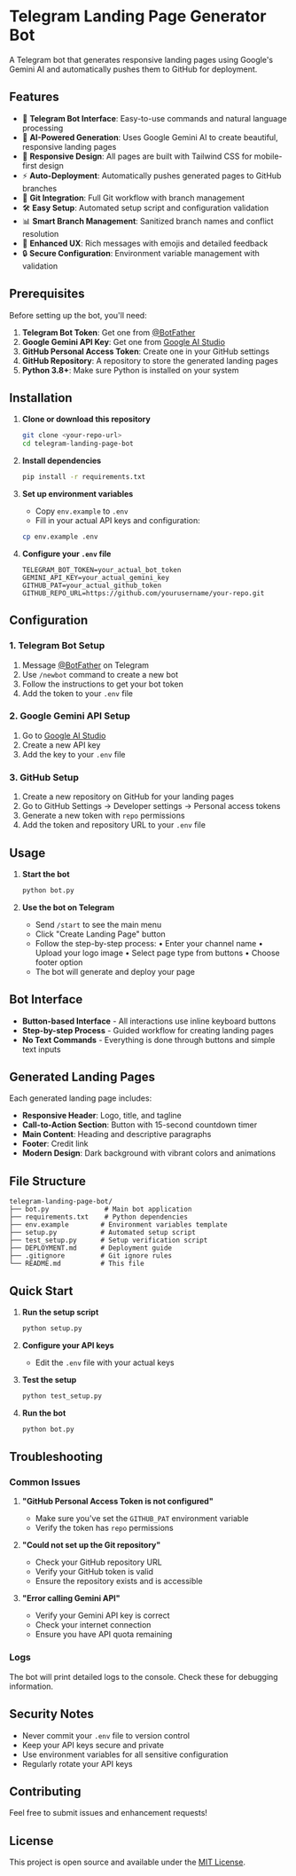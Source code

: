 # Telegram Landing Page Generator Bot

A Telegram bot that generates responsive landing pages using Google's Gemini AI and automatically pushes them to GitHub for deployment.

## Features

- 🤖 **Telegram Bot Interface**: Easy-to-use commands and natural language processing
- 🎨 **AI-Powered Generation**: Uses Google Gemini AI to create beautiful, responsive landing pages
- 📱 **Responsive Design**: All pages are built with Tailwind CSS for mobile-first design
- ⚡ **Auto-Deployment**: Automatically pushes generated pages to GitHub branches
- 🔧 **Git Integration**: Full Git workflow with branch management
- 🛠️ **Easy Setup**: Automated setup script and configuration validation
- 📊 **Smart Branch Management**: Sanitized branch names and conflict resolution
- 🎯 **Enhanced UX**: Rich messages with emojis and detailed feedback
- 🔒 **Secure Configuration**: Environment variable management with validation

## Prerequisites

Before setting up the bot, you'll need:

1. **Telegram Bot Token**: Get one from [@BotFather](https://t.me/botfather)
2. **Google Gemini API Key**: Get one from [Google AI Studio](https://aistudio.google.com/)
3. **GitHub Personal Access Token**: Create one in your GitHub settings
4. **GitHub Repository**: A repository to store the generated landing pages
5. **Python 3.8+**: Make sure Python is installed on your system

## Installation

1. **Clone or download this repository**
   ```bash
   git clone <your-repo-url>
   cd telegram-landing-page-bot
   ```

2. **Install dependencies**
   ```bash
   pip install -r requirements.txt
   ```

3. **Set up environment variables**
   - Copy `env.example` to `.env`
   - Fill in your actual API keys and configuration:
   ```bash
   cp env.example .env
   ```

4. **Configure your `.env` file**
   ```env
   TELEGRAM_BOT_TOKEN=your_actual_bot_token
   GEMINI_API_KEY=your_actual_gemini_key
   GITHUB_PAT=your_actual_github_token
   GITHUB_REPO_URL=https://github.com/yourusername/your-repo.git
   ```

## Configuration

### 1. Telegram Bot Setup
1. Message [@BotFather](https://t.me/botfather) on Telegram
2. Use `/newbot` command to create a new bot
3. Follow the instructions to get your bot token
4. Add the token to your `.env` file

### 2. Google Gemini API Setup
1. Go to [Google AI Studio](https://aistudio.google.com/)
2. Create a new API key
3. Add the key to your `.env` file

### 3. GitHub Setup
1. Create a new repository on GitHub for your landing pages
2. Go to GitHub Settings → Developer settings → Personal access tokens
3. Generate a new token with `repo` permissions
4. Add the token and repository URL to your `.env` file

## Usage

1. **Start the bot**
   ```bash
   python bot.py
   ```

2. **Use the bot on Telegram**
   - Send `/start` to see the main menu
   - Click "Create Landing Page" button
   - Follow the step-by-step process:
     • Enter your channel name
     • Upload your logo image
     • Select page type from buttons
     • Choose footer option
   - The bot will generate and deploy your page

## Bot Interface

- **Button-based Interface** - All interactions use inline keyboard buttons
- **Step-by-step Process** - Guided workflow for creating landing pages
- **No Text Commands** - Everything is done through buttons and simple text inputs

## Generated Landing Pages

Each generated landing page includes:
- **Responsive Header**: Logo, title, and tagline
- **Call-to-Action Section**: Button with 15-second countdown timer
- **Main Content**: Heading and descriptive paragraphs
- **Footer**: Credit link
- **Modern Design**: Dark background with vibrant colors and animations

## File Structure

```
telegram-landing-page-bot/
├── bot.py              # Main bot application
├── requirements.txt    # Python dependencies
├── env.example        # Environment variables template
├── setup.py           # Automated setup script
├── test_setup.py      # Setup verification script
├── DEPLOYMENT.md      # Deployment guide
├── .gitignore         # Git ignore rules
└── README.md          # This file
```

## Quick Start

1. **Run the setup script**
   ```bash
   python setup.py
   ```

2. **Configure your API keys**
   - Edit the `.env` file with your actual keys

3. **Test the setup**
   ```bash
   python test_setup.py
   ```

4. **Run the bot**
   ```bash
   python bot.py
   ```

## Troubleshooting

### Common Issues

1. **"GitHub Personal Access Token is not configured"**
   - Make sure you've set the `GITHUB_PAT` environment variable
   - Verify the token has `repo` permissions

2. **"Could not set up the Git repository"**
   - Check your GitHub repository URL
   - Verify your GitHub token is valid
   - Ensure the repository exists and is accessible

3. **"Error calling Gemini API"**
   - Verify your Gemini API key is correct
   - Check your internet connection
   - Ensure you have API quota remaining

### Logs

The bot will print detailed logs to the console. Check these for debugging information.

## Security Notes

- Never commit your `.env` file to version control
- Keep your API keys secure and private
- Use environment variables for all sensitive configuration
- Regularly rotate your API keys

## Contributing

Feel free to submit issues and enhancement requests!

## License

This project is open source and available under the [MIT License](LICENSE).
